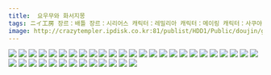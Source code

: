 ```yaml
---
title:  요우무와 화서지몽
tags: ニイ工房 장르：배틀 장르：시리어스 캐릭터：레밀리아 캐릭터：메이링 캐릭터：사쿠야 캐릭터：요우무 캐릭터：유유코 캐릭터：유카리 Niy 동방_동인지
image: http://crazytempler.ipdisk.co.kr:81/publist/HDD1/Public/doujin/ghap/5163/001.jpg
---
```

<img src="http://crazytempler.ipdisk.co.kr:81/publist/HDD1/Public/doujin/ghap/5163/001.jpg">
<img src="http://crazytempler.ipdisk.co.kr:81/publist/HDD1/Public/doujin/ghap/5163/002.jpg">
<img src="http://crazytempler.ipdisk.co.kr:81/publist/HDD1/Public/doujin/ghap/5163/003.jpg">
<img src="http://crazytempler.ipdisk.co.kr:81/publist/HDD1/Public/doujin/ghap/5163/004.jpg">
<img src="http://crazytempler.ipdisk.co.kr:81/publist/HDD1/Public/doujin/ghap/5163/005.jpg">
<img src="http://crazytempler.ipdisk.co.kr:81/publist/HDD1/Public/doujin/ghap/5163/006.jpg">
<img src="http://crazytempler.ipdisk.co.kr:81/publist/HDD1/Public/doujin/ghap/5163/007.jpg">
<img src="http://crazytempler.ipdisk.co.kr:81/publist/HDD1/Public/doujin/ghap/5163/008.jpg">
<img src="http://crazytempler.ipdisk.co.kr:81/publist/HDD1/Public/doujin/ghap/5163/009.jpg">
<img src="http://crazytempler.ipdisk.co.kr:81/publist/HDD1/Public/doujin/ghap/5163/010.jpg">
<img src="http://crazytempler.ipdisk.co.kr:81/publist/HDD1/Public/doujin/ghap/5163/011.jpg">
<img src="http://crazytempler.ipdisk.co.kr:81/publist/HDD1/Public/doujin/ghap/5163/012.jpg">
<img src="http://crazytempler.ipdisk.co.kr:81/publist/HDD1/Public/doujin/ghap/5163/013.jpg">
<img src="http://crazytempler.ipdisk.co.kr:81/publist/HDD1/Public/doujin/ghap/5163/014.jpg">
<img src="http://crazytempler.ipdisk.co.kr:81/publist/HDD1/Public/doujin/ghap/5163/015.jpg">
<img src="http://crazytempler.ipdisk.co.kr:81/publist/HDD1/Public/doujin/ghap/5163/016.jpg">
<img src="http://crazytempler.ipdisk.co.kr:81/publist/HDD1/Public/doujin/ghap/5163/017.jpg">
<img src="http://crazytempler.ipdisk.co.kr:81/publist/HDD1/Public/doujin/ghap/5163/018.jpg">
<img src="http://crazytempler.ipdisk.co.kr:81/publist/HDD1/Public/doujin/ghap/5163/019.jpg">
<img src="http://crazytempler.ipdisk.co.kr:81/publist/HDD1/Public/doujin/ghap/5163/020.jpg">
<img src="http://crazytempler.ipdisk.co.kr:81/publist/HDD1/Public/doujin/ghap/5163/021.jpg">
<img src="http://crazytempler.ipdisk.co.kr:81/publist/HDD1/Public/doujin/ghap/5163/022.jpg">
<img src="http://crazytempler.ipdisk.co.kr:81/publist/HDD1/Public/doujin/ghap/5163/023.jpg">
<img src="http://crazytempler.ipdisk.co.kr:81/publist/HDD1/Public/doujin/ghap/5163/024.jpg">
<img src="http://crazytempler.ipdisk.co.kr:81/publist/HDD1/Public/doujin/ghap/5163/025.jpg">
<img src="http://crazytempler.ipdisk.co.kr:81/publist/HDD1/Public/doujin/ghap/5163/026.jpg">
<img src="http://crazytempler.ipdisk.co.kr:81/publist/HDD1/Public/doujin/ghap/5163/027.jpg">
<img src="http://crazytempler.ipdisk.co.kr:81/publist/HDD1/Public/doujin/ghap/5163/028.jpg">
<img src="http://crazytempler.ipdisk.co.kr:81/publist/HDD1/Public/doujin/ghap/5163/029.jpg">
<img src="http://crazytempler.ipdisk.co.kr:81/publist/HDD1/Public/doujin/ghap/5163/030.jpg">
<img src="http://crazytempler.ipdisk.co.kr:81/publist/HDD1/Public/doujin/ghap/5163/031.jpg">
<img src="http://crazytempler.ipdisk.co.kr:81/publist/HDD1/Public/doujin/ghap/5163/032.jpg">
<img src="http://crazytempler.ipdisk.co.kr:81/publist/HDD1/Public/doujin/ghap/5163/033.jpg">
<img src="http://crazytempler.ipdisk.co.kr:81/publist/HDD1/Public/doujin/ghap/5163/034.jpg">
<img src="http://crazytempler.ipdisk.co.kr:81/publist/HDD1/Public/doujin/ghap/5163/035.jpg">
<img src="http://crazytempler.ipdisk.co.kr:81/publist/HDD1/Public/doujin/ghap/5163/036.jpg">
<img src="http://crazytempler.ipdisk.co.kr:81/publist/HDD1/Public/doujin/ghap/5163/037.jpg">
<img src="http://crazytempler.ipdisk.co.kr:81/publist/HDD1/Public/doujin/ghap/5163/038.jpg">
